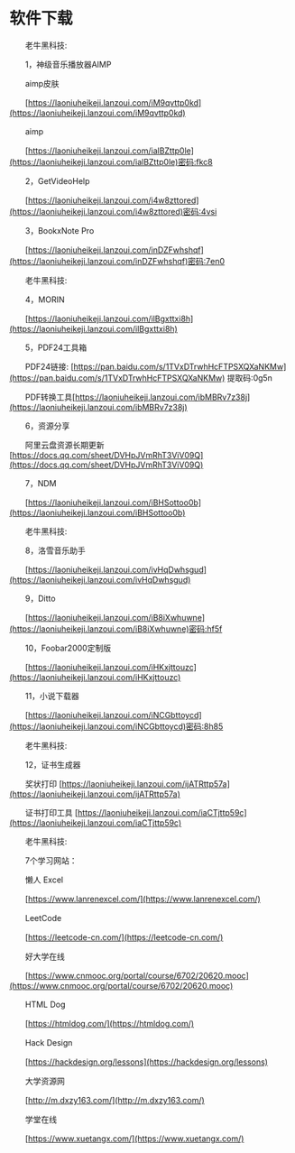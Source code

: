 # 软件下载

　　老牛黑科技:

　　1，神级音乐播放器AIMP

　　aimp皮肤

　　[https://laoniuheikeji.lanzoui.com/iM9qvttp0kd](https://laoniuheikeji.lanzoui.com/iM9qvttp0kd)

　　aimp

　　[https://laoniuheikeji.lanzoui.com/ialBZttp0le](https://laoniuheikeji.lanzoui.com/ialBZttp0le)密码:fkc8

　　2，GetVideoHelp

　　[https://laoniuheikeji.lanzoui.com/i4w8zttored](https://laoniuheikeji.lanzoui.com/i4w8zttored)密码:4vsi

　　3，BookxNote Pro

　　[https://laoniuheikeji.lanzoui.com/inDZFwhshqf](https://laoniuheikeji.lanzoui.com/inDZFwhshqf)密码:7en0

　　老牛黑科技:

　　4，MORIN

　　[https://laoniuheikeji.lanzoui.com/ilBgxttxi8h](https://laoniuheikeji.lanzoui.com/ilBgxttxi8h)

　　5，PDF24工具箱

　　PDF24链接: [https://pan.baidu.com/s/1TVxDTrwhHcFTPSXQXaNKMw](https://pan.baidu.com/s/1TVxDTrwhHcFTPSXQXaNKMw) 提取码:0g5n

　　PDF转换工具[https://laoniuheikeji.lanzoui.com/ibMBRv7z38j](https://laoniuheikeji.lanzoui.com/ibMBRv7z38j)

　　6，资源分享

　　阿里云盘资源长期更新[https://docs.qq.com/sheet/DVHpJVmRhT3ViV09Q](https://docs.qq.com/sheet/DVHpJVmRhT3ViV09Q)

　　7，NDM

　　[https://laoniuheikeji.lanzoui.com/iBHSottoo0b](https://laoniuheikeji.lanzoui.com/iBHSottoo0b)

　　老牛黑科技:

　　8，洛雪音乐助手

　　[https://laoniuheikeji.lanzoui.com/ivHqDwhsgud](https://laoniuheikeji.lanzoui.com/ivHqDwhsgud)

　　9，Ditto

　　[https://laoniuheikeji.lanzoui.com/iB8iXwhuwne](https://laoniuheikeji.lanzoui.com/iB8iXwhuwne)密码:hf5f

　　10，Foobar2000定制版

　　[https://laoniuheikeji.lanzoui.com/iHKxjttouzc](https://laoniuheikeji.lanzoui.com/iHKxjttouzc)

　　11，小说下载器

　　[https://laoniuheikeji.lanzoui.com/iNCGbttoycd](https://laoniuheikeji.lanzoui.com/iNCGbttoycd)密码:8h85

　　老牛黑科技:

　　12，证书生成器

　　奖状打印 [https://laoniuheikeji.lanzoui.com/ijATRttp57a](https://laoniuheikeji.lanzoui.com/ijATRttp57a)

　　证书打印工具 [https://laoniuheikeji.lanzoui.com/iaCTjttp59c](https://laoniuheikeji.lanzoui.com/iaCTjttp59c)

　　老牛黑科技:

　　7个学习网站：

　　懒人 Excel

　　[https://www.lanrenexcel.com/](https://www.lanrenexcel.com/)

　　LeetCode

　　[https://leetcode-cn.com/](https://leetcode-cn.com/)

　　好大学在线

　　[https://www.cnmooc.org/portal/course/6702/20620.mooc](https://www.cnmooc.org/portal/course/6702/20620.mooc)

　　HTML Dog

　　[https://htmldog.com/](https://htmldog.com/)

　　Hack Design

　　[https://hackdesign.org/lessons](https://hackdesign.org/lessons)

　　大学资源网

　　[http://m.dxzy163.com/](http://m.dxzy163.com/)

　　学堂在线

　　[https://www.xuetangx.com/](https://www.xuetangx.com/)
